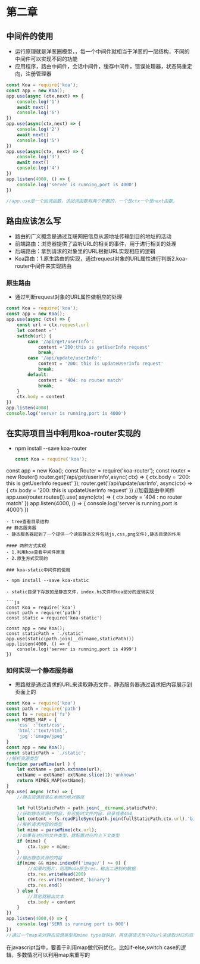# 第二章

## 中间件的使用

- 运行原理就是洋葱圈模型，，每一个中间件就相当于洋葱的一层结构，不同的中间件可以实现不同的功能
- 应用程序，路由中间件，会话中间件，缓存中间件，错误处理器，状态码重定向，注册管理器

```js
const Koa = require('koa');
const app = new Koa();
app.use(async (ctx,next) => {
    console.log('1')
    await next()
    console.log('6')
}) 
app.use(async(ctx,next) => {
    console.log('2')
    await next()
    console.log('5')
})
app.use(async(ctx, next) => {
    console.log('3')
    await next()
    console.log('4')
})
app.listen(4000, () => {
    console.log('server is running,port is 4000')
})

//app.use是一个回调函数，该回调函数有两个参数的，一个是ctx一个是next函数，
```

## 路由应该怎么写

- 路由的广义概念是通过互联网把信息从源地址传输到目的地址的活动
- 前端路由：浏览器提供了监听URL的相关的事件，用于进行相关的处理
- 后端路由：拿到请求的对象里的URL根据URL实现相应的逻辑
- Koa路由：1.原生路由的实现，通过request对象的URL属性进行判断2.koa-router中间件来实现路由
### 原生路由
- 通过判断request对象的URL属性做相应的处理

```js
const Koa = require('koa');
const app = new Koa();
app.use(async (ctx) => {
    const url = ctx.request.url 
    let content =''
    switch(url) {
        case '/api/get/userInfo':
            content ='200:this is getUserInfo request'
            break;
        case '/api/update/userInfo':
            content = '200: this is updateUserInfo request'
            break;
        default:
            content = '404: no router match'
            break;
    }
    ctx.body = content
})
app.listen(4000)
console.log('server is running,port is 4000')
```
## 在实际项目当中利用koa-router实现的

- npm install --save koa-router



  ```js
  const Koa = require('koa');
const app = new Koa();
const Router = require('koa-router');
const router = new Router()
router.get('/api/get/userInfo',async( ctx) => {
    ctx.body = '200: this is getUserInfo request'
});
router.get('/api/update/usrInfo', async(ctx) => {
    ctx.body = '200: this is updateUserInfo request'
})
//加载路由中间件
app.use(router.routes()).use( async(ctx) => {
    ctx.body = '404 : no  router match'
})
app.listen(4000, () => {
    console.log('server is running,port is 4000')
})
```
- tree查看目录结构
## 静态服务器
- 静态服务器起到了一个提供一个读取静态文件包括js,css,png文件),静态目录的作用

#### 两种方式实现
- 1.利用koa查看中间件原理
- 2.原生方式实现的

### koa-static中间件的使用

- npm install --save koa-static

- static目录下存放的是静态文件，index.hs文件时koa部分的逻辑实现

```js
const Koa = require('koa')
const path = require('path')
const static = require('koa-static')

const app = new Koa();
const staticPath = './static'
app.use(static(path.join(__dirname,staticPath)))
app.listen(4000, () => {
    console.log('server is running,port is 4999')
})
```

### 如何实现一个静态服务器

- 思路就是通过请求的URL来读取静态文件，静态服务器通过请求把内容展示到页面上的

```js
const Koa = require('koa')
const path = require('path')
const fs = require('fs')
const MIMES_MAP = {
    'css' :'text/css',
    'html':'text/html',
    'jpg':'image/jpeg'
}
const app = new Koa();
const staticPath = './static';
//解析资源类型
function parseMime(url ) {
    let extName = path.extname(url);
    extName = extName? extName.slice(1):'unknown'
    return MIMES_MAP[extName];
}
app.use( async (ctx) => {
    //静态资源目录在本地的绝对路径

    let fullStaticPath = path.join(__dirname,staticPath);
    //获取静态资源的内容，有可能时文件内容，目录或者404
    let content = fs.readFileSync(path.join(fullStaticPath,ctx.url),'binary');
    //解析请求内容的类型
    let mime = parseMime(ctx.url);
    //如果有对应的文件类型，就配置对应的上下文类型
    if (mime) {
        ctx.type = mime;
    }
    //输出静态资源的内容
    if(mime && mime.indexOf('image/') >= 0) {
        //如果时图片，则用Node原生res，输出二进制的数据
        ctx.res.writeHead(200)
        ctx.res.write(content,'binary')
        ctx.res.end()
    } else {
        //其他就输出文本
        ctx.body = content
    }
})
app.listen(4000,() => {
    console.log('SERR is running port is 000')
})
//通过一个map来对静态资源类型和mime type做映射，再依据请求当中的url来读取对应的资源，再将其放回到前端进行展示的
```
在javascript当中，要善于利用map做代码优化，比如if-else,switch case的逻辑，多数情况可以利用map来重写的


